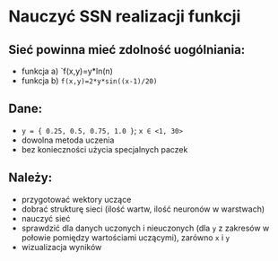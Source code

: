# Nauczyć SSN realizacji funkcji

## Sieć powinna mieć zdolność uogólniania:
- funkcja a) `f(x,y)=y*ln(n)
- funkcja b) `f(x,y)=2*y*sin((x-1)/20)`

## Dane:
- `y = { 0.25, 0.5, 0.75, 1.0 }`; `x ∈ <1, 30>`
- dowolna metoda uczenia
- bez konieczności użycia specjalnych paczek

## Należy:
- przygotować wektory uczące
- dobrać strukturę sieci (ilość wartw, ilość neuronów w warstwach)
- nauczyć sieć
- sprawdzić dla danych uczonych i nieuczonych (dla `y` z zakresów w połowie pomiędzy wartościami uczącymi), zarówno `x` i `y`
- wizualizacja wyników